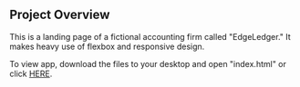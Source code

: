 ## Project Overview
This is a landing page of a fictional accounting firm called "EdgeLedger." It makes heavy use of flexbox and responsive design.

To view app, download the files to your desktop and open "index.html" or click <a href="https://envincebal.github.io/accounting-firm/">HERE</a>.
